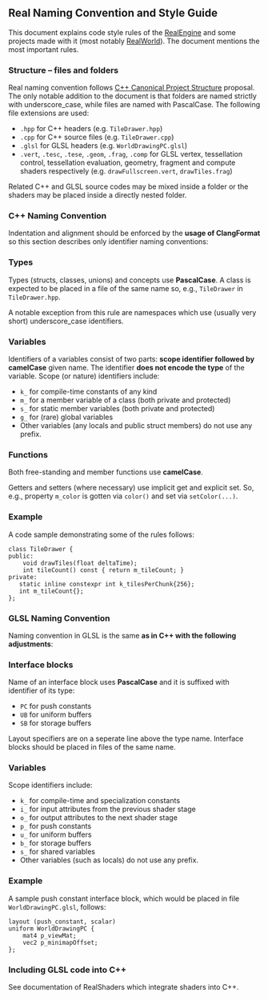 ## Real Naming Convention and Style Guide

This document explains code style rules of the [RealEngine](https://github.com/ZADNE/RealEngine) and some projects made with it (most notably [RealWorld](https://github.com/ZADNE/RealWorld)). The document mentions the most important rules.

### Structure – files and folders

Real naming convention follows [C++ Canonical Project Structure](https://www.open-std.org/jtc1/sc22/wg21/docs/papers/2018/p1204r0.html) proposal. The only notable addition to the document is that folders are named strictly with underscore_case, while files are named with PascalCase. The following file extensions are used:

* `.hpp` for C++ headers (e.g. `TileDrawer.hpp`)
* `.cpp` for C++ source files (e.g. `TileDrawer.cpp`)
* `.glsl` for GLSL headers (e.g. `WorldDrawingPC.glsl`)
* `.vert`, `.tesc`, `.tese`, `.geom`, `.frag`, `.comp` for GLSL vertex, tessellation control, tessellation evaluation, geometry, fragment and compute shaders respectively (e.g. `drawFullscreen.vert`, `drawTiles.frag`)

Related C++ and GLSL source codes may be mixed inside a folder or the shaders may be placed inside a directly nested folder.

### C++ Naming Convention

Indentation and alignment should be enforced by the **usage of ClangFormat** so this section describes only identifier naming conventions:

### Types
Types (structs, classes, unions) and concepts use **PascalCase**. A class is expected to be placed in a file of the same name so, e.g., `TileDrawer` in `TileDrawer.hpp`.

A notable exception from this rule are namespaces which use (usually very short) underscore_case identifiers.

### Variables
Identifiers of a variables consist of two parts: **scope identifier followed by camelCase** given name. The identifier **does not encode the type** of the variable. Scope (or nature) identifiers include:

* `k_` for compile-time constants of any kind
* `m_` for a member variable of a class (both private and protected)
* `s_` for static member variables (both private and protected)
* `g_` for (rare) global variables
* Other variables (any locals and public struct members) do not use any prefix.

### Functions

Both free-standing and member functions use **camelCase**.

Getters and setters (where necessary) use implicit get and explicit set. So, e.g., property `m_color` is gotten via `color()` and set via `setColor(...)`.

### Example

A code sample demonstrating some of the rules follows:
```
class TileDrawer {
public:
    void drawTiles(float deltaTime);
    int tileCount() const { return m_tileCount; }
private:
   static inline constexpr int k_tilesPerChunk{256};
   int m_tileCount{};
};
```

### GLSL Naming Convention

Naming convention in GLSL is the same **as in C++ with the following adjustments**:

### Interface blocks

Name of an interface block uses **PascalCase** and it is suffixed with identifier of its type:

* `PC` for push constants
* `UB` for uniform buffers
* `SB` for storage buffers

Layout specifiers are on a seperate line above the type name. Interface blocks should be placed in files of the same name.

### Variables

Scope identifiers include:

* `k_` for compile-time and specialization constants
* `i_` for input attributes from the previous shader stage
* `o_` for output attributes to the next shader stage
* `p_` for push constants
* `u_` for uniform buffers
* `b_` for storage buffers
* `s_` for shared variables
* Other variables (such as locals) do not use any prefix.

### Example

A sample push constant interface block, which would be placed in file `WorldDrawingPC.glsl`, follows:

```
layout (push_constant, scalar)
uniform WorldDrawingPC {
    mat4 p_viewMat;
    vec2 p_minimapOffset;
};
```

### Including GLSL code into C++

See documentation of RealShaders which integrate shaders into C++.
